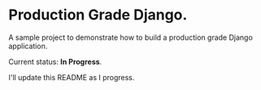 # Production Grade Django.

A sample project to demonstrate how to build a production grade Django application.

Current status: **In Progress**.

I'll update this README as I progress.
